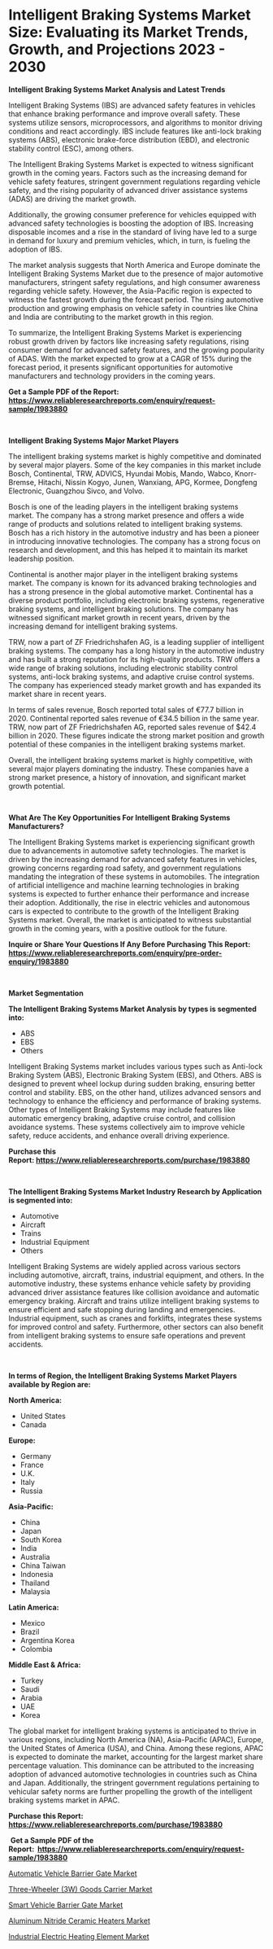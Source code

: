 <p><h1>Intelligent Braking Systems Market Size: Evaluating its Market Trends, Growth, and Projections 2023 - 2030</h1></p><p><strong>Intelligent Braking Systems Market Analysis and Latest Trends</strong></p>
<p><p>Intelligent Braking Systems (IBS) are advanced safety features in vehicles that enhance braking performance and improve overall safety. These systems utilize sensors, microprocessors, and algorithms to monitor driving conditions and react accordingly. IBS include features like anti-lock braking systems (ABS), electronic brake-force distribution (EBD), and electronic stability control (ESC), among others.</p><p>The Intelligent Braking Systems Market is expected to witness significant growth in the coming years. Factors such as the increasing demand for vehicle safety features, stringent government regulations regarding vehicle safety, and the rising popularity of advanced driver assistance systems (ADAS) are driving the market growth.</p><p>Additionally, the growing consumer preference for vehicles equipped with advanced safety technologies is boosting the adoption of IBS. Increasing disposable incomes and a rise in the standard of living have led to a surge in demand for luxury and premium vehicles, which, in turn, is fueling the adoption of IBS.</p><p>The market analysis suggests that North America and Europe dominate the Intelligent Braking Systems Market due to the presence of major automotive manufacturers, stringent safety regulations, and high consumer awareness regarding vehicle safety. However, the Asia-Pacific region is expected to witness the fastest growth during the forecast period. The rising automotive production and growing emphasis on vehicle safety in countries like China and India are contributing to the market growth in this region.</p><p>To summarize, the Intelligent Braking Systems Market is experiencing robust growth driven by factors like increasing safety regulations, rising consumer demand for advanced safety features, and the growing popularity of ADAS. With the market expected to grow at a CAGR of 15% during the forecast period, it presents significant opportunities for automotive manufacturers and technology providers in the coming years.</p></p>
<p><strong>Get a Sample PDF of the Report:&nbsp; <a href="https://www.reliableresearchreports.com/enquiry/request-sample/1983880">https://www.reliableresearchreports.com/enquiry/request-sample/1983880</a></strong></p>
<p>&nbsp;</p>
<p><strong>Intelligent Braking Systems Major Market Players</strong></p>
<p><p>The intelligent braking systems market is highly competitive and dominated by several major players. Some of the key companies in this market include Bosch, Continental, TRW, ADVICS, Hyundai Mobis, Mando, Wabco, Knorr-Bremse, Hitachi, Nissin Kogyo, Junen, Wanxiang, APG, Kormee, Dongfeng Electronic, Guangzhou Sivco, and Volvo.</p><p>Bosch is one of the leading players in the intelligent braking systems market. The company has a strong market presence and offers a wide range of products and solutions related to intelligent braking systems. Bosch has a rich history in the automotive industry and has been a pioneer in introducing innovative technologies. The company has a strong focus on research and development, and this has helped it to maintain its market leadership position.</p><p>Continental is another major player in the intelligent braking systems market. The company is known for its advanced braking technologies and has a strong presence in the global automotive market. Continental has a diverse product portfolio, including electronic braking systems, regenerative braking systems, and intelligent braking solutions. The company has witnessed significant market growth in recent years, driven by the increasing demand for intelligent braking systems.</p><p>TRW, now a part of ZF Friedrichshafen AG, is a leading supplier of intelligent braking systems. The company has a long history in the automotive industry and has built a strong reputation for its high-quality products. TRW offers a wide range of braking solutions, including electronic stability control systems, anti-lock braking systems, and adaptive cruise control systems. The company has experienced steady market growth and has expanded its market share in recent years.</p><p>In terms of sales revenue, Bosch reported total sales of €77.7 billion in 2020. Continental reported sales revenue of €34.5 billion in the same year. TRW, now part of ZF Friedrichshafen AG, reported sales revenue of $42.4 billion in 2020. These figures indicate the strong market position and growth potential of these companies in the intelligent braking systems market.</p><p>Overall, the intelligent braking systems market is highly competitive, with several major players dominating the industry. These companies have a strong market presence, a history of innovation, and significant market growth potential.</p></p>
<p>&nbsp;</p>
<p><strong>What Are The Key Opportunities For Intelligent Braking Systems Manufacturers?</strong></p>
<p><p>The Intelligent Braking Systems market is experiencing significant growth due to advancements in automotive safety technologies. The market is driven by the increasing demand for advanced safety features in vehicles, growing concerns regarding road safety, and government regulations mandating the integration of these systems in automobiles. The integration of artificial intelligence and machine learning technologies in braking systems is expected to further enhance their performance and increase their adoption. Additionally, the rise in electric vehicles and autonomous cars is expected to contribute to the growth of the Intelligent Braking Systems market. Overall, the market is anticipated to witness substantial growth in the coming years, with a positive outlook for the future.</p></p>
<p><strong>Inquire or Share Your Questions If Any Before Purchasing This Report: <a href="https://www.reliableresearchreports.com/enquiry/pre-order-enquiry/1983880">https://www.reliableresearchreports.com/enquiry/pre-order-enquiry/1983880</a></strong></p>
<p>&nbsp;</p>
<p><strong>Market Segmentation</strong></p>
<p><strong>The Intelligent Braking Systems Market Analysis by types is segmented into:</strong></p>
<p><ul><li>ABS</li><li>EBS</li><li>Others</li></ul></p>
<p><p>Intelligent Braking Systems market includes various types such as Anti-lock Braking System (ABS), Electronic Braking System (EBS), and Others. ABS is designed to prevent wheel lockup during sudden braking, ensuring better control and stability. EBS, on the other hand, utilizes advanced sensors and technology to enhance the efficiency and performance of braking systems. Other types of Intelligent Braking Systems may include features like automatic emergency braking, adaptive cruise control, and collision avoidance systems. These systems collectively aim to improve vehicle safety, reduce accidents, and enhance overall driving experience.</p></p>
<p><strong>Purchase this Report:&nbsp;<a href="https://www.reliableresearchreports.com/purchase/1983880">https://www.reliableresearchreports.com/purchase/1983880</a></strong></p>
<p>&nbsp;</p>
<p><strong>The Intelligent Braking Systems Market Industry Research by Application is segmented into:</strong></p>
<p><ul><li>Automotive</li><li>Aircraft</li><li>Trains</li><li>Industrial Equipment</li><li>Others</li></ul></p>
<p><p>Intelligent Braking Systems are widely applied across various sectors including automotive, aircraft, trains, industrial equipment, and others. In the automotive industry, these systems enhance vehicle safety by providing advanced driver assistance features like collision avoidance and automatic emergency braking. Aircraft and trains utilize intelligent braking systems to ensure efficient and safe stopping during landing and emergencies. Industrial equipment, such as cranes and forklifts, integrates these systems for improved control and safety. Furthermore, other sectors can also benefit from intelligent braking systems to ensure safe operations and prevent accidents.</p></p>
<p>&nbsp;</p>
<p><strong>In terms of Region, the Intelligent Braking Systems Market Players available by Region are:</strong></p>
<p>
    <p> <strong> North America: </strong>
        <ul>
            <li>United States</li>
            <li>Canada</li>
        </ul>
        </p> 
    <p> <strong> Europe: </strong>
        <ul>
            <li>Germany</li>
            <li>France</li>
            <li>U.K.</li>
            <li>Italy</li>
            <li>Russia</li>
        </ul>
        </p> 
    <p> <strong> Asia-Pacific: </strong>
        <ul>
            <li>China</li>
            <li>Japan</li>
            <li>South Korea</li>
            <li>India</li>
            <li>Australia</li>
            <li>China Taiwan</li>
            <li>Indonesia</li>
            <li>Thailand</li>
            <li>Malaysia</li>
        </ul>
        </p> 
    <p> <strong> Latin America: </strong>
        <ul>
            <li>Mexico</li>
            <li>Brazil</li>
            <li>Argentina Korea</li>
            <li>Colombia</li>
        </ul>
        </p> 
    <p> <strong> Middle East & Africa: </strong>
        <ul>
            <li>Turkey</li>
            <li>Saudi</li>
            <li>Arabia</li>
            <li>UAE</li>
            <li>Korea</li>
        </ul>
    </p>
    </p>
<p><p>The global market for intelligent braking systems is anticipated to thrive in various regions, including North America (NA), Asia-Pacific (APAC), Europe, the United States of America (USA), and China. Among these regions, APAC is expected to dominate the market, accounting for the largest market share percentage valuation. This dominance can be attributed to the increasing adoption of advanced automotive technologies in countries such as China and Japan. Additionally, the stringent government regulations pertaining to vehicular safety norms are further propelling the growth of the intelligent braking systems market in APAC.</p></p>
<p><strong>Purchase this Report: <a href="https://www.reliableresearchreports.com/purchase/1983880">https://www.reliableresearchreports.com/purchase/1983880</a></strong></p>
<p>&nbsp;<strong>Get a Sample PDF of the Report:&nbsp;&nbsp;<a href="https://www.reliableresearchreports.com/enquiry/request-sample/1983880">https://www.reliableresearchreports.com/enquiry/request-sample/1983880</a></strong></p>
<p><strong></strong></p>
<p><p><a href="https://www.linkedin.com/pulse/automatic-vehicle-barrier-gate-market-size-share-amp-trends-kbu5c/">Automatic Vehicle Barrier Gate Market</a></p><p><a href="https://github.com/rahu1502/Market-Research-Report-List-1/blob/main/three-wheeler-3w-goods-carrier-market.md">Three-Wheeler (3W) Goods Carrier Market</a></p><p><a href="https://www.linkedin.com/pulse/smart-vehicle-barrier-gate-market-share-amp-new-trends-analysis-as9uc/">Smart Vehicle Barrier Gate Market</a></p><p><a href="https://medium.com/@siennaferry2023/aluminum-nitride-ceramic-heaters-market-share-evolution-and-market-growth-trends-2023-2030-21ce8b908295">Aluminum Nitride Ceramic Heaters Market</a></p><p><a href="https://medium.com/@russpollich/analyzing-industrial-electric-heating-element-market-global-industry-perspective-and-forecast-461a8ec12e9e">Industrial Electric Heating Element Market</a></p></p>